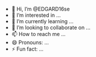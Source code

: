 - 👋 Hi, I’m @EDGARD16se
- 👀 I’m interested in ...
- 🌱 I’m currently learning ...
- 💞️ I’m looking to collaborate on ...
- 📫 How to reach me ...
- 😄 Pronouns: ...
- ⚡ Fun fact: ...

<!---
EDGARD16se/EDGARD16se is a ✨ special ✨ repository because its `README.md` (this file) appears on your GitHub profile.
You can click the Preview link to take a look at your changes.
241cff54a02d827fd26d16b14b946f57651048a1
